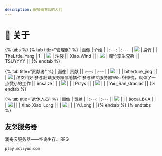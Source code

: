 ```yaml
---
description: 服务器背后的人们
---
```


# 🧻 关于

{% tabs %}
{% tab title="管理组" %}
| 画像 | 介绍 |
| :---: | :--- |
| ![](https://kehuduan2019.oss-cn-shanghai.aliyuncs.com/faces/TSUYYYY.png) | 腐竹 |
| TheLittle\_Yang | 1 |
| ![](https://kehuduan2019.oss-cn-shanghai.aliyuncs.com/faces/Xiao_Wind.png) | 沙袋 |
| Xiao\_Wind |  |
| ![](https://kehuduan2019.oss-cn-shanghai.aliyuncs.com/faces/TSUYYYY.png) | 腐竹孪生兄弟 |
| TSUYYYY |  |
{% endtab %}

{% tab title="贡献者" %}
| 画像 | 贡献 |
| :---: | :--- |
| ![](https://kehuduan2019.oss-cn-shanghai.aliyuncs.com/faces/bittertrue_jing.png) |  |
| bitterture\_jing |  |
| ![](https://kehuduan2019.oss-cn-shanghai.aliyuncs.com/faces/imsalze.png) | 洋文稍好 参与翻译服务器领地插件 参与建立服务器Wiki 很惭愧，就做了一点微小的工作 |
| imsalze |  |
| ![](https://kehuduan2019.oss-cn-shanghai.aliyuncs.com/faces/Prays.png) |  |
| Prays |  |
| ![](https://kehuduan2019.oss-cn-shanghai.aliyuncs.com/faces/You_Ran_Gracias.png) |  |
| You\_Ran\_Gracias |  |
{% endtab %}

{% tab title="退休人员" %}
| 画像 | 贡献 |
| :---: | :--- |
| ![](https://kehuduan2019.oss-cn-shanghai.aliyuncs.com/faces/Bocai_BCA.png) |  |
| Bocai\_BCA |  |
| ![](https://kehuduan2019.oss-cn-shanghai.aliyuncs.com/faces/Xiao_Xiao_Long.png) |  |
| Xiao\_Xiao\_Long |  |
| ![](https://kehuduan2019.oss-cn-shanghai.aliyuncs.com/faces/YuLong.png) |  |
| YuLong |  |
{% endtab %}
{% endtabs %}

## 友邻服务器

澜舟云服务器——空岛生存、RPG

```text
play.mclzyun.com
```

